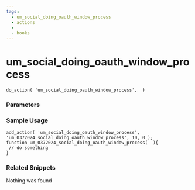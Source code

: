 ```yaml
---
tags: 
  - um_social_doing_oauth_window_process
  - actions
  - 
  - hooks
---
```

# um\_social\_doing\_oauth\_window\_process

``` php:no-line-numbers
do_action( 'um_social_doing_oauth_window_process',  )
```
<div class='hook-sep'></div>

### Parameters

<div class='hook-sep'></div>



### Sample Usage

``` php:no-line-numbers
add_action( 'um_social_doing_oauth_window_process', 'um_0372024_social_doing_oauth_window_process', 10, 0 );
function um_0372024_social_doing_oauth_window_process(  ){
 // do something
}
```
<div class='hook-sep'></div>



### Related Snippets

Nothing was found

